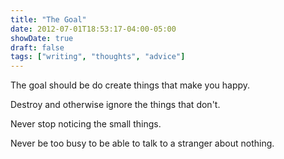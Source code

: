 ```yaml
---
title: "The Goal"
date: 2012-07-01T18:53:17-04:00-05:00
showDate: true
draft: false
tags: ["writing", "thoughts", "advice"]
---
```


The goal should be do create things that make you happy.

Destroy and otherwise ignore the things that don't.

Never stop noticing the small things.

Never be too busy to be able to talk to a stranger about nothing.
